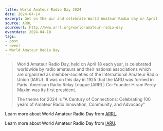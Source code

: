 ```yaml
---
title: World Amateur Radio Day 2024
date: 2024-04-14
excerpt: Get on the air and celebrate World Amateur Radio day on April 18th.
source: ARRL
sourceurl: http://www.arrl.org/world-amateur-radio-day
eventdate: 2024-04-18
tags:
- post
- event
- World Amateur Radio Day
---
```

> World Amateur Radio Day, held on April 18 each year, is celebrated worldwide by radio amateurs and their national associations which are organized as member-societies of the International Amateur Radio Union (IARU). It was on this day in 1925 that the IARU was formed in Paris. American Radio Relay League (ARRL) Co-Founder Hiram Percy Maxim was its first president.
>
> The theme for 2024 is "A Century of Connections: Celebrating 100 years of Amateur Radio Innovation, Community, and Advocacy"

Learn more about World Amateur Radio Day from [ARRL](http://www.arrl.org/world-amateur-radio-day).

Learn more about World Amateur Radio Day from [IARU](https://www.iaru.org/on-the-air/world-amateur-radio-day).